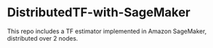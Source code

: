 # DistributedTF-with-SageMaker
This repo includes a TF estimator implemented in Amazon SageMaker, distributed over 2 nodes.
